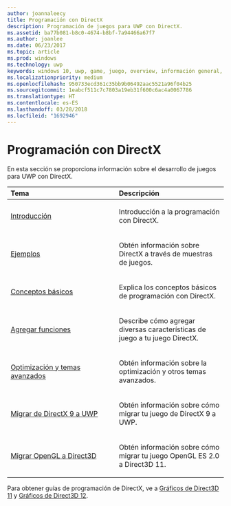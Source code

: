 ```yaml
---
author: joannaleecy
title: Programación con DirectX
description: Programación de juegos para UWP con DirectX.
ms.assetid: ba77b081-b8c0-4674-b8bf-7a94466a67f7
ms.author: joanlee
ms.date: 06/23/2017
ms.topic: article
ms.prod: windows
ms.technology: uwp
keywords: windows 10, uwp, game, juego, overview, información general, programming, programación, directx, DirectX
ms.localizationpriority: medium
ms.openlocfilehash: 950733ecd361c35bb9b06492aac5521a96f04b25
ms.sourcegitcommit: 1eabcf511c7c7803a19eb31f600c6ac4a0067786
ms.translationtype: HT
ms.contentlocale: es-ES
ms.lasthandoff: 03/28/2018
ms.locfileid: "1692946"
---
```

# <a name="directx-programming"></a>Programación con DirectX

En esta sección se proporciona información sobre el desarrollo de juegos para UWP con DirectX.

<table>
<colgroup>
<col width="50%" />
<col width="50%" />
</colgroup>
<thead>
<tr class="header">
<th align="left">Tema</th>
<th align="left">Descripción</th>
</tr>
</thead>
<tbody>
<tr class="odd">
<td align="left"><p><a href="directx-getting-started.md">Introducción</a></p></td>
<td align="left"><p>Introducción a la programación con DirectX.</p></td>
</tr>
<tr class="even">
<td align="left"><p><a href="directx-samples.md">Ejemplos</a></p></td>
<td align="left"><p>Obtén información sobre DirectX a través de muestras de juegos.</p></td>
</tr>
<tr class="odd">
<td align="left"><p><a href="directx-fundamentals.md">Conceptos básicos</a></p></td>
<td align="left"><p>Explica los conceptos básicos de programación con DirectX.</p></td>
</tr>
<tr class="even">
<td align="left"><p><a href="directx-add-features.md">Agregar funciones</a></p></td>
<td align="left"><p>Describe cómo agregar diversas características de juego a tu juego DirectX.</p></td>
</tr>
<tr class="odd">
<td align="left"><p><a href="directx-optimization-and-advanced-topics.md">Optimización y temas avanzados</a></p></td>
<td align="left"><p>Obtén información sobre la optimización y otros temas avanzados.</p></td>
</tr>
<tr class="even">
<td align="left"><p><a href="porting-your-directx-9-game-to-windows-store.md">Migrar de DirectX 9 a UWP</a></p></td>
<td align="left"><p>Obtén información sobre cómo migrar tu juego de DirectX 9 a UWP.</p></td>
</tr>
<tr class="odd">
<td align="left"><p><a href="port-from-opengl-es-2-0-to-directx-11-1.md">Migrar OpenGL a Direct3D</a></p></td>
<td align="left"><p>Obtén información sobre cómo migrar tu juego OpenGL ES 2.0 a Direct3D 11.</p></td>
</tr>
</tbody>
</table>


Para obtener guías de programación de DirectX, ve a [Gráficos de Direct3D 11](https://msdn.microsoft.com/library/windows/desktop/ff476080.aspx) y [Gráficos de Direct3D 12](https://msdn.microsoft.com/library/windows/desktop/dn903821.aspx).
 







